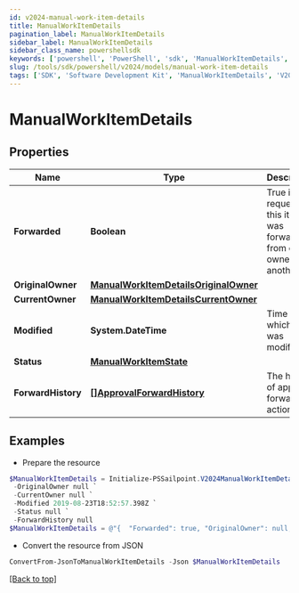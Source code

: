 ```yaml
---
id: v2024-manual-work-item-details
title: ManualWorkItemDetails
pagination_label: ManualWorkItemDetails
sidebar_label: ManualWorkItemDetails
sidebar_class_name: powershellsdk
keywords: ['powershell', 'PowerShell', 'sdk', 'ManualWorkItemDetails', 'V2024ManualWorkItemDetails'] 
slug: /tools/sdk/powershell/v2024/models/manual-work-item-details
tags: ['SDK', 'Software Development Kit', 'ManualWorkItemDetails', 'V2024ManualWorkItemDetails']
---
```



# ManualWorkItemDetails

## Properties

Name | Type | Description | Notes
------------ | ------------- | ------------- | -------------
**Forwarded** | **Boolean** | True if the request for this item was forwarded from one owner to another. | [optional] [default to $false]
**OriginalOwner** | [**ManualWorkItemDetailsOriginalOwner**](manual-work-item-details-original-owner) |  | [optional] 
**CurrentOwner** | [**ManualWorkItemDetailsCurrentOwner**](manual-work-item-details-current-owner) |  | [optional] 
**Modified** | **System.DateTime** | Time at which item was modified. | [optional] 
**Status** | [**ManualWorkItemState**](manual-work-item-state) |  | [optional] 
**ForwardHistory** | [**[]ApprovalForwardHistory**](approval-forward-history) | The history of approval forward action. | [optional] 

## Examples

- Prepare the resource
```powershell
$ManualWorkItemDetails = Initialize-PSSailpoint.V2024ManualWorkItemDetails  -Forwarded true `
 -OriginalOwner null `
 -CurrentOwner null `
 -Modified 2019-08-23T18:52:57.398Z `
 -Status null `
 -ForwardHistory null
$ManualWorkItemDetails = @"{  "Forwarded": true, "OriginalOwner": null, "CurrentOwner": null, "Modified": "2019-08-23T18:52:57.398Z", "Status": null, "ForwardHistory": null }"@
```

- Convert the resource from JSON
```powershell
ConvertFrom-JsonToManualWorkItemDetails -Json $ManualWorkItemDetails
```


[[Back to top]](#) 

